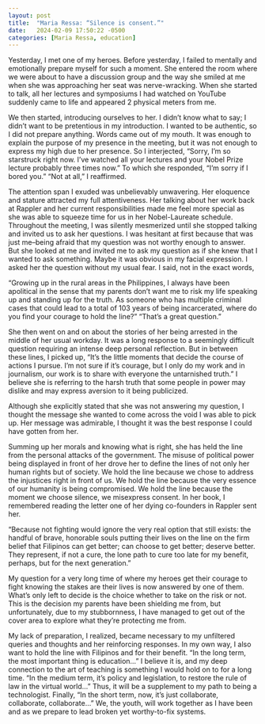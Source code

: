 ```yaml
---
layout: post
title:  "Maria Ressa: “Silence is consent.”"
date:   2024-02-09 17:50:22 -0500
categories: [Maria Ressa, education]
---
```

Yesterday, I met one of my heroes. Before yesterday, I failed to mentally and emotionally prepare myself for such a moment. She entered the room where we were about to have a discussion group and the way she smiled at me when she was approaching her seat was nerve-wracking. When she started to talk, all her lectures and symposiums I had watched on YouTube suddenly came to life and appeared 2 physical meters from me. 

We then started, introducing ourselves to her. I didn’t know what to say; I didn’t want to be pretentious in my introduction. I wanted to be authentic, so I did not prepare anything. Words came out of my mouth. It was enough to explain the purpose of my presence in the meeting, but it was not enough to express my high due to her presence. So I interjected, “Sorry, I’m so starstruck right now. I’ve watched all your lectures and your Nobel Prize lecture probably three times now.” To which she responded, “I’m sorry if I bored you.” “Not at all,” I reaffirmed. 

The attention span I exuded was unbelievably unwavering. Her eloquence and stature attracted my full attentiveness. Her talking about her work back at Rappler and her current responsibilities made me feel more special as she was able to squeeze time for us in her Nobel-Laureate schedule. Throughout the meeting, I was silently mesmerized until she stopped talking and invited us to ask her questions. I was hesitant at first because that was just me–being afraid that my question was not worthy enough to answer. But she looked at me and invited me to ask my question as if she knew that I wanted to ask something. Maybe it was obvious in my facial expression. I asked her the question without my usual fear. I said, not in the exact words,

“Growing up in the rural areas in the Philippines, I always have been apolitical in the sense that my parents don’t want me to risk my life speaking up and standing up for the truth. As someone who has multiple criminal cases that could lead to a total of 103 years of being incarcerated, where do you find your courage to hold the line?”
“That’s a great question.”

She then went on and on about the stories of her being arrested in the middle of her usual workday. It was a long response to a seemingly difficult question requiring an intense deep personal reflection. But in between these lines, I picked up, “It’s the little moments that decide the course of actions I pursue. I’m not sure if it’s courage, but I only do my work and in journalism, our work is to share with everyone the untarnished truth.” I believe she is referring to the harsh truth that some people in power may dislike and may express aversion to it being publicized. 

Although she explicitly stated that she was not answering my question, I thought the message she wanted to come across the void I was able to pick up. Her message was admirable, I thought it was the best response I could have gotten from her. 

Summing up her morals and knowing what is right, she has held the line from the personal attacks of the government. The misuse of political power being displayed in front of her drove her to define the lines of not only her human rights but of society. We hold the line because we chose to address the injustices right in front of us. We hold the line because the very essence of our humanity is being compromised. We hold the line because the moment we choose silence, we misexpress consent. In her book, I remembered reading the letter one of her dying co-founders in Rappler sent her. 

“Because not fighting would ignore the very real option that still exists: the handful of brave, honorable souls putting their lives on the line on the firm belief that Filipinos can get better; can choose to get better; deserve better. They represent, if not a cure, the lone path to cure too late for my benefit, perhaps, but for the next generation.”

My question for a very long time of where my heroes get their courage to fight knowing the stakes are their lives is now answered by one of them. What’s only left to decide is the choice whether to take on the risk or not. This is the decision my parents have been shielding me from, but unfortunately, due to my stubbornness, I have managed to get out of the cover area to explore what they’re protecting me from.

My lack of preparation, I realized, became necessary to my unfiltered queries and thoughts and her reinforcing responses.  In my own way, I also want to hold the line with Filipinos and for their benefit. “In the long term, the most important thing is education…” I believe it is, and my deep connection to the art of teaching is something I would hold on to for a long time. “In the medium term, it’s policy and legislation, to restore the rule of law in the virtual world…” Thus, it will be a supplement to my path to being a technologist. Finally, “In the short term, now, it’s just collaborate, collaborate, collaborate…” We, the youth, will work together as I have been and as we prepare to lead broken yet worthy-to-fix systems.
